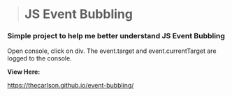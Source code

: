 > # JS Event Bubbling

### Simple project to help me better understand JS Event Bubbling
Open console, click on div. The event.target and event.currentTarget are logged to the console. 

**View Here:**  

 https://thecarlson.github.io/event-bubbling/
